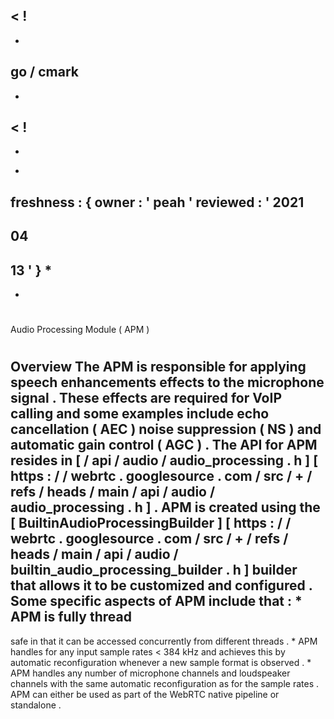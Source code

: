 <
!
-
-
go
/
cmark
-
-
>
<
!
-
-
*
freshness
:
{
owner
:
'
peah
'
reviewed
:
'
2021
-
04
-
13
'
}
*
-
-
>
#
Audio
Processing
Module
(
APM
)
#
#
Overview
The
APM
is
responsible
for
applying
speech
enhancements
effects
to
the
microphone
signal
.
These
effects
are
required
for
VoIP
calling
and
some
examples
include
echo
cancellation
(
AEC
)
noise
suppression
(
NS
)
and
automatic
gain
control
(
AGC
)
.
The
API
for
APM
resides
in
[
/
api
/
audio
/
audio_processing
.
h
]
[
https
:
/
/
webrtc
.
googlesource
.
com
/
src
/
+
/
refs
/
heads
/
main
/
api
/
audio
/
audio_processing
.
h
]
.
APM
is
created
using
the
[
BuiltinAudioProcessingBuilder
]
[
https
:
/
/
webrtc
.
googlesource
.
com
/
src
/
+
/
refs
/
heads
/
main
/
api
/
audio
/
builtin_audio_processing_builder
.
h
]
builder
that
allows
it
to
be
customized
and
configured
.
Some
specific
aspects
of
APM
include
that
:
*
APM
is
fully
thread
-
safe
in
that
it
can
be
accessed
concurrently
from
different
threads
.
*
APM
handles
for
any
input
sample
rates
<
384
kHz
and
achieves
this
by
automatic
reconfiguration
whenever
a
new
sample
format
is
observed
.
*
APM
handles
any
number
of
microphone
channels
and
loudspeaker
channels
with
the
same
automatic
reconfiguration
as
for
the
sample
rates
.
APM
can
either
be
used
as
part
of
the
WebRTC
native
pipeline
or
standalone
.
